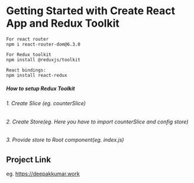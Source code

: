 # Getting Started with Create React App and Redux Toolkit

```
For react router
npm i react-router-dom@6.3.0

For Redux toolkit
npm install @reduxjs/toolkit

React bindings:
npm install react-redux

```

##### How to setup Redux Toolkit

###### 1. Create Slice (eg. counterSlice)
###### 2. Create Store(eg. Here you have to import counterSlice and config store)
###### 3. Provide store to Root component(eg. index.js)



## Project Link

eg. https://deepakkumar.work
